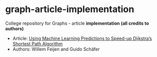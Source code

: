 # graph-article-implementation

College repository for Graphs - article **implementation (all credits to authors)**

* Article: [Using Machine Learning Predictions to Speed-up
Dijkstra’s Shortest Path Algorithm](https://www.researchgate.net/publication/357267413_Using_Machine_Learning_Predictions_to_Speed-up_Dijkstra%27s_Shortest_Path_Algorithm)
* Authors: Willem Feijen and Guido Schäfer
